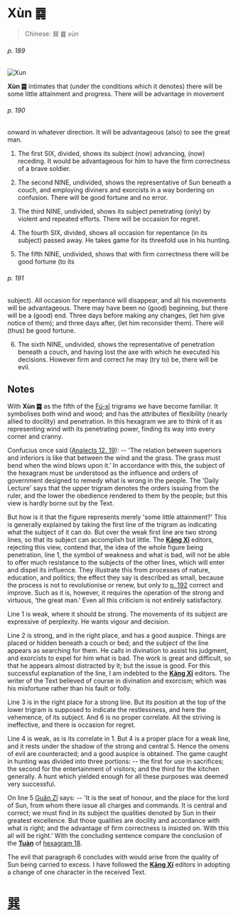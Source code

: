 # Xùn ䷸

> Chinese: 巽 ䷸ xùn

###### p. 189

![Xun](https://88o.io/wp-content/uploads/2018/09/57-e5b7bdxun.jpg)

**Xùn ䷸** intimates that (under the conditions which it denotes) there will be some little attainment and progress.
There will be advantage in movement

###### p. 190

onward in whatever direction. It will be advantageous (also) to see the great man.

1. The first SIX, divided, shows its subject (now) advancing, (now) receding. It would be advantageous for him to have the firm correctness of a brave soldier.

2. The second NINE, undivided, shows the representative of Sun beneath a couch, and employing diviners and exorcists in a way bordering on confusion. There will be good fortune and no error.

3. The third NINE, undivided, shows its subject penetrating (only) by violent and repeated efforts. There will be occasion for regret.

4. The fourth SIX, divided, shows all occasion for repentance (in its subject) passed away. He takes game for its threefold use in his hunting.

5. The fifth NINE, undivided, shows that with firm correctness there will be good fortune (to its

###### p. 191

subject). All occasion for repentance will disappear, and all his movements will be advantageous. There may have been no (good) beginning, but there will be a (good) end. Three days before making any changes, (let him give notice of them); and three days after, (let him reconsider them). There will (thus) be good fortune.

6. The sixth NINE, undivided, shows the representative of penetration beneath a couch, and having lost the axe with which he executed his decisions. However firm and correct he may (try to) be, there will be evil.

## Notes

With **Xùn ䷸** as the fifth of the [Fú-xī](https://en.wikipedia.org/wiki/Fuxi) trigrams we have become familiar. It symbolises both wind and wood; and has the attributes of flexibility (nearly allied to docility) and penetration. In this hexagram we are to think of it as representing wind with its penetrating power, finding its way into every corner and cranny.

Confucius once said ([Analects 12. 19](https://sacred-texts.com/cfu/conf1.htm)): -- 'The relation between superiors and inferiors is like that between the wind and the grass.
The grass must bend when the wind blows upon it.' In accordance with this, the subject of the hexagram must be understood as the influence and orders of government designed to remedy what is wrong in the people. The 'Daily Lecture' says that the upper trigram denotes the orders issuing from the ruler, and the lower the obedience rendered to them by the people; but this view is hardly borne out by the Text.

But how is it that the figure represents merely 'some little attainment?' This is generally explained by taking the first line of the trigram as indicating what the subject of it can do. But over the weak first line are two strong lines, so that its subject can accomplish but little. The [**Kāng Xī**](https://en.wikipedia.org/wiki/Kangxi_Dictionary) editors, rejecting this view, contend that, the idea of the whole figure being penetration, line 1, the symbol of weakness and what is bad, will not be able to offer much resistance to the subjects of the other lines, which will enter and dispel its influence. They illustrate this from processes of nature, education, and politics; the effect they say is described as small, because the process is not to revolutionise or renew, but only to [p. 192](e58591dui.md#p-192) correct and improve. Such as it is, however, it requires the operation of the strong and virtuous, 'the great man.' Even all this criticism is not entirely satisfactory.

Line 1 is weak, where it should be strong. The movements of its subject are expressive of perplexity. He wants vigour and decision.

Line 2 is strong, and in the right place, and has a good auspice. Things are placed or hidden beneath a couch or bed; and the subject of the line appears as searching for them. He calls in divination to assist his judgment, and exorcists to expel for him what is bad. The work is great and difficult, so that he appears almost distracted by it; but the issue is good. For this successful explanation of the line, I am indebted to the [**Kāng Xī**](https://en.wikipedia.org/wiki/Kangxi_Dictionary) editors. The writer of the Text believed of course in divination and exorcism; which was his misfortune rather than his fault or folly.

Line 3 is in the right place for a strong line. But its position at the top of the lower trigram is supposed to indicate the restlessness, and here the vehemence, of its subject. And 6 is no proper correlate. All the striving is ineffective, and there is occasion for regret.

Line 4 is weak, as is its correlate in 1. But 4 is a proper place for a weak line, and it rests under the shadow of the strong and central 5. Hence the omens of evil are counteracted; and a good auspice is obtained. The game caught in hunting was divided into three portions: -- the first for use in sacrifices; the second for the entertainment of visitors; and the third for the kitchen generally. A hunt which yielded enough for all these purposes was deemed very successful.

On line 5 [Guǎn Zǐ](https://en.wikipedia.org/wiki/Guanzi_(text)) says: -- 'It is the seat of honour, and the place for the lord of Sun, from whom there issue all charges and commands. It is central and correct; we must find in its subject the qualities denoted by Sun in their greatest excellence. But those qualities are docility and accordance with what is right; and the advantage of firm correctness is insisted on. With this all will be right.' With the concluding sentence compare the conclusion of the [**Tuàn**](https://en.wikipedia.org/wiki/Ten_Wings) of [hexagram 18](e89b8agu.md).

The evil that paragraph 6 concludes with would arise from the quality of Sun being carried to excess. I have followed the [**Kāng Xī**](https://en.wikipedia.org/wiki/Kangxi_Dictionary) editors in adopting a change of one character in the received Text.

# [巽](e5b7bdxun_cn.md)
